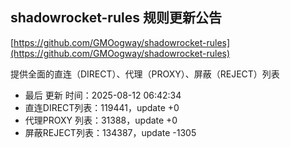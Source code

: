 ## shadowrocket-rules 规则更新公告

[https://github.com/GMOogway/shadowrocket-rules](https://github.com/GMOogway/shadowrocket-rules)

提供全面的直连（DIRECT）、代理（PROXY）、屏蔽（REJECT）列表
- 最后 更新 时间：2025-08-12 06:42:34
- 直连DIRECT列表：119441，update +0
- 代理PROXY 列表：31388，update +0
- 屏蔽REJECT列表：134387，update -1305